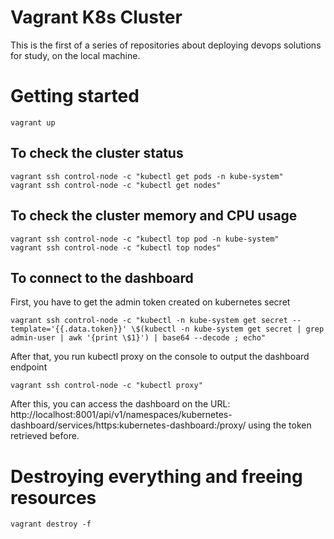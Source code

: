 # Vagrant K8s Cluster

This is the first of a series of repositories about deploying devops solutions for study, on the local machine.

# Getting started

```
vagrant up
```

## To check the cluster status

```
vagrant ssh control-node -c "kubectl get pods -n kube-system"
vagrant ssh control-node -c "kubectl get nodes"
```

## To check the cluster memory and CPU usage

```
vagrant ssh control-node -c "kubectl top pod -n kube-system"
vagrant ssh control-node -c "kubectl top nodes"
```

## To connect to the dashboard

First, you have to get the admin token created on kubernetes secret

```
vagrant ssh control-node -c "kubectl -n kube-system get secret --template='{{.data.token}}' \$(kubectl -n kube-system get secret | grep admin-user | awk '{print \$1}') | base64 --decode ; echo"
```

After that, you run kubectl proxy on the console to output the dashboard endpoint

```
vagrant ssh control-node -c "kubectl proxy"

```

After this, you can access the dashboard on the URL: http://localhost:8001/api/v1/namespaces/kubernetes-dashboard/services/https:kubernetes-dashboard:/proxy/ using the token retrieved before.

# Destroying everything and freeing resources


```
vagrant destroy -f
```
